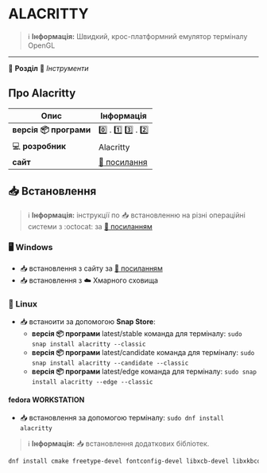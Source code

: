 # ALACRITTY


> :information_source: **Інформація:** Швидкий, крос-платформний емулятор терміналу OpenGL

---

:open_file_folder: **Розділ** :toolbox: *Інструменти*

## Про Alacritty

| Опис | Інформація |
| ---- | ---------- |
| **версія :package: програми** | :zero: . :one: :three: . :two: |
| :computer: **розробник** | Alacritty |
| **сайт** | [:link: посилання](https://alacritty.org/index.html) |

## :inbox_tray: Встановлення

> :information_source: **Інформація:** інструкції по :inbox_tray: встановленню на різні операційні системи з :octocat: за [:link: посиланням](https://github.com/alacritty/alacritty/blob/master/INSTALL.md)

### :desktop_computer: Windows

- :inbox_tray: встановлення з сайту за [:link: посиланням](https://alacritty.org/index.html)
- :inbox_tray: встановлення з :cloud: Хмарного сховища

### :penguin: Linux

- :inbox_tray: встаноити за допомогою **Snap Store**:
    - **версія :package: програми** latest/stable команда для терміналу: `sudo snap install alacritty --classic`
    - **версія :package: програми** latest/candidate команда для терміналу: `sudo snap install alacritty --candidate --classic`
    - **версія :package: програми** latest/edge команда для терміналу: `sudo snap install alacritty --edge --classic`

#### fedora WORKSTATION

- :inbox_tray: встановлення за допомогою терміналу: `sudo dnf install alacritty`

> :information_source: **Інформація:** :inbox_tray: встановлення додаткових бібліотек.

```bash
dnf install cmake freetype-devel fontconfig-devel libxcb-devel libxkbcommon-devel g++
```
